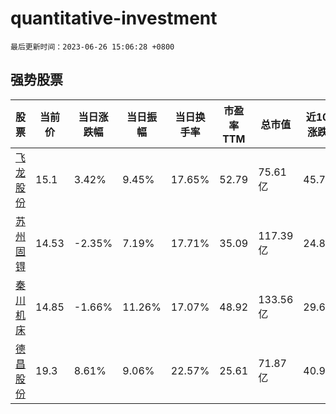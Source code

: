 # quantitative-investment

`最后更新时间：2023-06-26 15:06:28 +0800`

## 强势股票

|股票|当前价|当日涨跌幅|当日振幅|当日换手率|市盈率TTM|总市值|近10日涨跌幅|
|----|----|----|----|----|----|----|----|
|[飞龙股份](https://xueqiu.com/S/SZ002536)|15.1|3.42%|9.45%|17.65%|52.79|75.61亿|45.75%|
|[苏州固锝](https://xueqiu.com/S/SZ002079)|14.53|-2.35%|7.19%|17.71%|35.09|117.39亿|24.83%|
|[秦川机床](https://xueqiu.com/S/SZ000837)|14.85|-1.66%|11.26%|17.07%|48.92|133.56亿|29.69%|
|[德昌股份](https://xueqiu.com/S/SH605555)|19.3|8.61%|9.06%|22.57%|25.61|71.87亿|40.98%|
